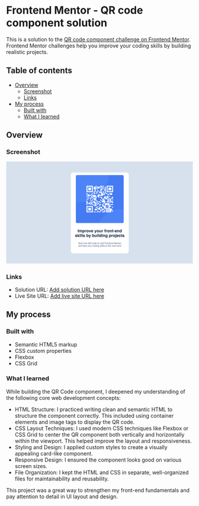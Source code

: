 # Frontend Mentor - QR code component solution

This is a solution to the [QR code component challenge on Frontend Mentor](https://www.frontendmentor.io/challenges/qr-code-component-iux_sIO_H). Frontend Mentor challenges help you improve your coding skills by building realistic projects.

## Table of contents

- [Overview](#overview)
  - [Screenshot](#screenshot)
  - [Links](#links)
- [My process](#my-process)
  - [Built with](#built-with)
  - [What I learned](#what-i-learned)

## Overview

### Screenshot

![](./images/qr-code%20website.png)

### Links

- Solution URL: [Add solution URL here](https://github.com/iolyab/qr-code-component-main)
- Live Site URL: [Add live site URL here](https://iolyab.github.io/qr-code-component-main/)

## My process

### Built with

- Semantic HTML5 markup
- CSS custom properties
- Flexbox
- CSS Grid

### What I learned

While building the QR Code component, I deepened my understanding of the following core web development concepts:

- HTML Structure: I practiced writing clean and semantic HTML to structure the component correctly. This included using container elements and image tags to display the QR code.
- CSS Layout Techniques: I used modern CSS techniques like Flexbox or CSS Grid to center the QR component both vertically and horizontally within the viewport. This helped improve the layout and responsiveness.
- Styling and Design: I applied custom styles to create a visually appealing card-like component.
- Responsive Design: I ensured the component looks good on various screen sizes.
- File Organization: I kept the HTML and CSS in separate, well-organized files for maintainability and reusability.

This project was a great way to strengthen my front-end fundamentals and pay attention to detail in UI layout and design.
